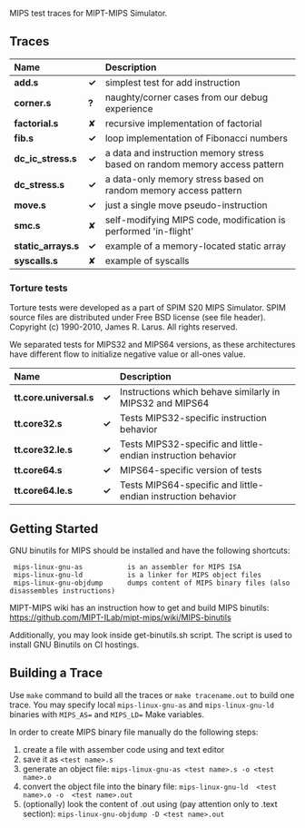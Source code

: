 MIPS test traces for MIPT-MIPS Simulator.


## Traces

| Name |  | Description
|:--|:-|:-----------|
| **add.s** | **✓** | simplest test for add instruction
| **corner.s** | **?** | naughty/corner cases from our debug experience
| **factorial.s** | ✘ | recursive implementation of factorial
| **fib.s** | **✓**  | loop implementation of Fibonacci numbers
| **dc_ic_stress.s** | **✓**  | a data and instruction memory stress based on random memory access pattern
| **dc_stress.s** | **✓**  | a data-only memory stress based on random memory access pattern
| **move.s** | **✓**  | just a single move pseudo-instruction
| **smc.s** | ✘ | self-modifying MIPS code, modification is performed 'in-flight'
| **static_arrays.s** | **✓**  | example of a memory-located static array
| **syscalls.s** | ✘ | example of syscalls

### Torture tests

Torture tests were developed as a part of SPIM S20 MIPS Simulator. SPIM source files are distributed under Free BSD license (see file header). Copyright (c) 1990-2010, James R. Larus. All rights reserved.

We separated tests for MIPS32 and MIPS64 versions, as these architectures have different flow to initialize negative value or all-ones value.

| Name |  | Description
|:--|:-|:-----------|
| **tt.core.universal.s** | **✓**  | Instructions which behave similarly in MIPS32 and MIPS64 |
| **tt.core32.s** | **✓**  | Tests MIPS32-specific instruction behavior |
| **tt.core32.le.s** | **✓**  | Tests MIPS32-specific and little-endian instruction behavior |
| **tt.core64.s** | **✓**  | MIPS64-specific version of tests |
| **tt.core64.le.s** | **✓**  | Tests MIPS64-specific and little-endian instruction behavior |

## Getting Started

GNU binutils for MIPS should be installed and have the following shortcuts:

     mips-linux-gnu-as           is an assembler for MIPS ISA
     mips-linux-gnu-ld           is a linker for MIPS object files
     mips-linux-gnu-objdump      dumps content of MIPS binary files (also disassembles instructions)

MIPT-MIPS wiki has an instruction how to get and build MIPS binutils: https://github.com/MIPT-ILab/mipt-mips/wiki/MIPS-binutils

Additionally, you may look inside get-binutils.sh script. The script is used to install GNU Binutils on CI hostings.

## Building a Trace

Use `make` command to build all the traces or `make tracename.out` to build one trace. You may specify local `mips-linux-gnu-as` and `mips-linux-gnu-ld` binaries with `MIPS_AS=` and `MIPS_LD=` Make variables.

In order to create MIPS binary file manually do the following steps:

1. create a file with assember code using and text editor
2. save it as `<test name>.s`
3. generate an object file: `mips-linux-gnu-as <test name>.s -o <test name>.o`
4. convert the object file into the binary file: `mips-linux-gnu-ld  <test name>.o -o  <test name>.out`
5. (optionally) look the content of <test name>.out using (pay attention only to .text section): `mips-linux-gnu-objdump -D <test name>.out`
